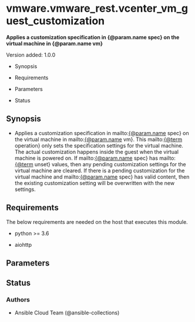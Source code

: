 # vmware.vmware_rest.vcenter_vm_guest_customization

**Applies a customization specification in {@param.name spec} on the
virtual machine in {@param.name vm}**

Version added: 1.0.0


* Synopsis


* Requirements


* Parameters


* Status

## Synopsis


* Applies a customization specification in mailto:[{@param.name](mailto:{@param.name) spec}
on the virtual machine in mailto:[{@param.name](mailto:{@param.name) vm}. This
mailto:[{@term](mailto:{@term) operation} only sets the specification settings for
the virtual machine. The actual customization happens inside the
guest when the virtual machine is powered on. If
mailto:[{@param.name](mailto:{@param.name) spec} has mailto:[{@term](mailto:{@term) unset} values, then any
pending customization settings for the virtual machine are cleared.
If there is a pending customization for the virtual machine and
mailto:[{@param.name](mailto:{@param.name) spec} has valid content, then the existing
customization setting will be overwritten with the new settings.

## Requirements

The below requirements are needed on the host that executes this
module.


* python >= 3.6


* aiohttp

## Parameters

## Status

### Authors


* Ansible Cloud Team (@ansible-collections)
